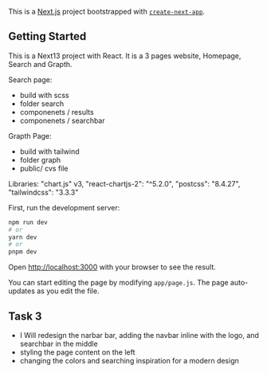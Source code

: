 This is a [Next.js](https://nextjs.org/) project bootstrapped with [`create-next-app`](https://github.com/vercel/next.js/tree/canary/packages/create-next-app).

## Getting Started

This is a Next13 project with React. It is a 3 pages website, Homepage, Search and Grapth.

Search page:

- build with scss
- folder search
- componenets / results
- componenets / searchbar

Grapth Page:

- build with tailwind
- folder graph
- public/ cvs file

Libraries:
"chart.js" v3,
"react-chartjs-2": "^5.2.0",
"postcss": "8.4.27",
"tailwindcss": "3.3.3"

First, run the development server:

```bash
npm run dev
# or
yarn dev
# or
pnpm dev
```

Open [http://localhost:3000](http://localhost:3000) with your browser to see the result.

You can start editing the page by modifying `app/page.js`. The page auto-updates as you edit the file.

## Task 3

- I Will redesign the narbar bar, adding the navbar inline with the logo, and searchbar in the middle
- styling the page content on the left
- changing the colors and searching inspiration for a modern design
